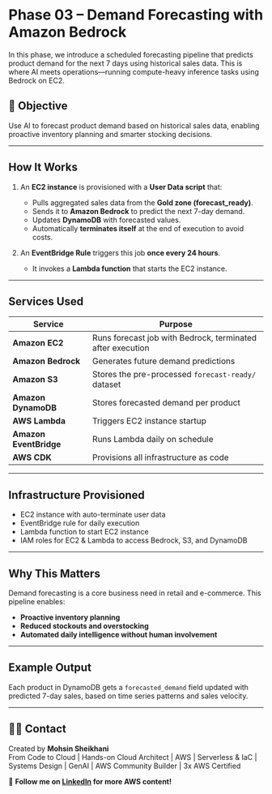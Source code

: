 # Phase 03 – Demand Forecasting with Amazon Bedrock

In this phase, we introduce a scheduled forecasting pipeline that predicts product demand for the next 7 days using historical sales data. This is where AI meets operations—running compute-heavy inference tasks using Bedrock on EC2.

## 🎯 Objective

Use AI to forecast product demand based on historical sales data, enabling proactive inventory planning and smarter stocking decisions.

---

## How It Works

1. An **EC2 instance** is provisioned with a **User Data script** that:

   - Pulls aggregated sales data from the **Gold zone (forecast_ready)**.
   - Sends it to **Amazon Bedrock** to predict the next 7-day demand.
   - Updates **DynamoDB** with forecasted values.
   - Automatically **terminates itself** at the end of execution to avoid costs.

2. An **EventBridge Rule** triggers this job **once every 24 hours**.
   - It invokes a **Lambda function** that starts the EC2 instance.

---

## Services Used

| Service                | Purpose                                                    |
| ---------------------- | ---------------------------------------------------------- |
| **Amazon EC2**         | Runs forecast job with Bedrock, terminated after execution |
| **Amazon Bedrock**     | Generates future demand predictions                        |
| **Amazon S3**          | Stores the pre-processed `forecast-ready/` dataset         |
| **Amazon DynamoDB**    | Stores forecasted demand per product                       |
| **AWS Lambda**         | Triggers EC2 instance startup                              |
| **Amazon EventBridge** | Runs Lambda daily on schedule                              |
| **AWS CDK**            | Provisions all infrastructure as code                      |

---

## Infrastructure Provisioned

- EC2 instance with auto-terminate user data
- EventBridge rule for daily execution
- Lambda function to start EC2 instance
- IAM roles for EC2 & Lambda to access Bedrock, S3, and DynamoDB

---

## Why This Matters

Demand forecasting is a core business need in retail and e-commerce. This pipeline enables:

- **Proactive inventory planning**
- **Reduced stockouts and overstocking**
- **Automated daily intelligence without human involvement**

---

## Example Output

Each product in DynamoDB gets a `forecasted_demand` field updated with predicted 7-day sales, based on time series patterns and sales velocity.

---

## 🙋‍♂️ Contact

Created by **Mohsin Sheikhani**  
From Code to Cloud | Hands-on Cloud Architect | AWS | Serverless & IaC | Systems Design | GenAI | AWS Community Builder | 3x AWS Certified

🚀 **Follow me on [LinkedIn](https://www.linkedin.com/in/mohsin-sheikhani/) for more AWS content!**
